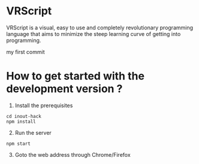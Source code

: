 # VRScript

VRScript is a visual, easy to use and completely revolutionary programming language that aims to minimize the steep learning curve of getting into programming.

my first commit
# How to get started with the development version ?

1. Install the prerequisites

```git clone https://github.com/satyamtg/inout-hack.git
cd inout-hack
npm install
```

2. Run the server

`npm start`

3. Goto the web address through Chrome/Firefox
